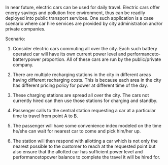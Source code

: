 In near future, electric cars can be used for daily travel. Electric cars offer energy savings and pollution free environment, thus can be readily deployed into public transport services. One such application is a case scenario where car hire services are provided by city administration and/or
private companies.

Scenario:
1. Consider electric cars commuting all over the city. Each such battery operated car will have its own current power level and performance­to­battery­power proportion. All of these cars are
run by the public/private company.

2. There are multiple recharging stations in the city in different areas having different recharging
costs. This is because each area in the city has different pricing policy for power at different time
of the day.

3. These charging stations are spread all over the city. The cars not currently hired can then use
those stations for charging and standby.

4. Passenger calls to the central station requesting a car at a particular time to travel from point
A to B.

5. The passenger will have some convenience index modeled on the time he/she can wait for
nearest car to come and pick him/her up.

6. The station will then respond with allotting a car which is not only the nearest possible to the
customer to reach at the requested point but also ensure that the allotted car has sufficient
power level and performance­to­power balance to complete the travel it will be hired for.